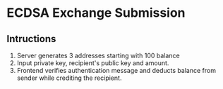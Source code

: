 # ECDSA Exchange Submission

## Intructions

1. Server generates 3 addresses starting with 100 balance
2. Input private key, recipient's public key and amount. 
3. Frontend verifies authentication message and deducts balance from sender while crediting the recipient.
